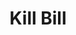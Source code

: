 ---
includes:
  
  - invoice-payment
  

title: Kill Bill

language_tabs:
   - shell
   - java
   - ruby
   - python

search: true

---